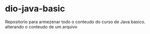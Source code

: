 # dio-java-basic
Repositorio para armezenar todo o conteudo do curso de Java basico. 
alterando o conteudo de um arquivo 